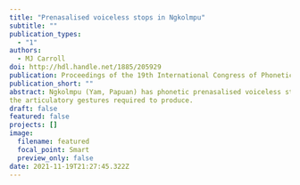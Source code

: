 ```yaml
---
title: "Prenasalised voiceless stops in Ngkolmpu"
subtitle: ""
publication_types:
  - "1"
authors:
  - MJ Carroll
doi: http://hdl.handle.net/1885/205929
publication: Proceedings of the 19th International Congress of Phonetic Sciences
publication_short: ""
abstract: Ngkolmpu (Yam, Papuan) has phonetic prenasalised voiceless stops as phonemic segments. Phonetically, these are characterised by a period of nasalisation which ceases before the release of the consonant.This is followed by a period of clear voicelessness before the commencement of voicing again in the following segment. The voice onset time of prenasalised stops is comparable to those of standard voiceless stops. Phonemically, these are single segments which contrast with voiceless stops at each place of articulation. We can see from phonotactic evidence that these are single segments. Segments of this type are a typological rarity in the worlds languages which is expected given the complexity of
the articulatory gestures required to produce.
draft: false
featured: false
projects: []
image:
  filename: featured
  focal_point: Smart
  preview_only: false
date: 2021-11-19T21:27:45.322Z
---
```

>
